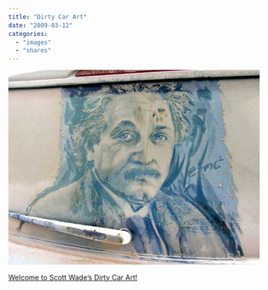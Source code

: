 ```yaml
---
title: "Dirty Car Art"
date: "2009-03-12"
categories: 
  - "images"
  - "shares"
---
```


![](images/4wnP83SaFkz4fse0NF2uXAefo1_1280.jpg)

[Welcome to Scott Wade’s Dirty Car Art!](http://www.dirtycarart.com/)
